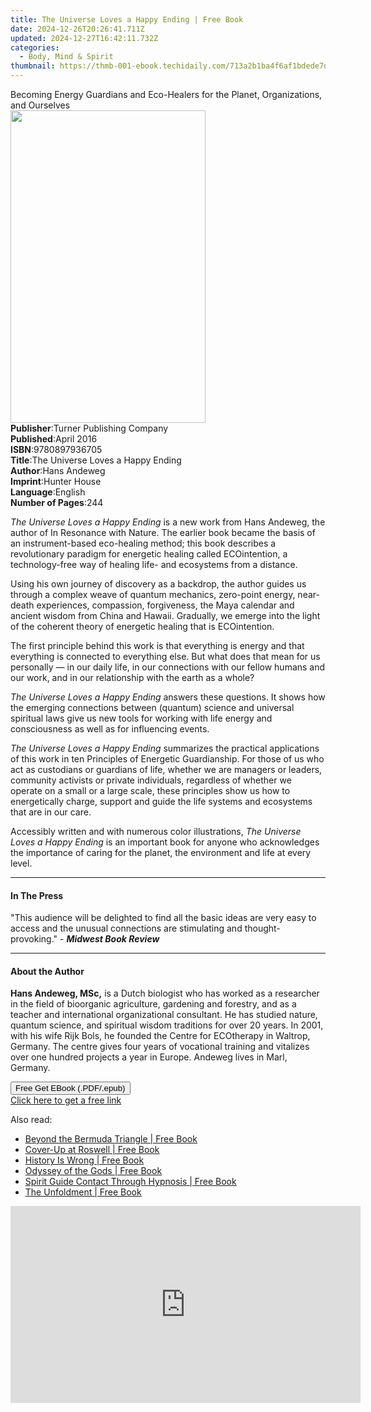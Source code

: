 ```yaml
---
title: The Universe Loves a Happy Ending | Free Book
date: 2024-12-26T20:26:41.711Z
updated: 2024-12-27T16:42:11.732Z
categories:
  - Body, Mind & Spirit
thumbnail: https://thmb-001-ebook.techidaily.com/713a2b1ba4f6af1bdede7d1255d7e9b0ee69f1ead75495e6f28139ebe6fb24cf.jpg
---
```

<main id="book-container">
  <div class="flex flex-col">
    <div class="book-brief flex-1 py-6 px-4 sm:p-6 md:py-10 md:px-8">
      <!-- brief-->
      <div class="book-brief-main">
        Becoming Energy Guardians and Eco-Healers for the Planet, Organizations,
        and Ourselves
      </div>
    </div>
    <div
      class="book-meta-info flex-1 grid gap-4 col-start-1 col-end-3 row-start-1 sm:mb-6 sm:grid-cols-4 lg:gap-6 lg:col-start-2 lg:row-end-6 lg:row-span-6 lg:mb-0"
    >
      <div
        class="book-meta-info-left place-content-center mt-4 p-4 text-sm leading-6 col-start-2 col-span-2 dark:text-slate-400"
      >
        <img
          class="w-full h-500 object-cover rounded-lg sm:h-255 sm:col-span-2 lg:col-span-full"
          src="https://img-001-ebook.techidaily.com/1410d1983baa81bc5ce8f16053a8601680edc0d856e18537d8aa2257203e9721.jpg"
          alt=""
          width="312"
          height="500"
        />
      </div>
      <div
        class="book-meta-info-right mt-2 col-start-1 row-start-2 col-span-3 self-center"
      >
        <!-- meta data  -->
        <div class="flex flex-col px-4 md:px-8">
          <div class="flex-1">
            <strong>Publisher</strong>:<span class="px-2"
              >Turner Publishing Company</span
            >
          </div>
          <div class="flex-1">
            <strong>Published</strong>:<span class="px-2">April 2016</span>
          </div>
          <div class="flex-1">
            <strong>ISBN</strong>:<span class="px-2">9780897936705</span>
          </div>
          <div class="flex-1">
            <strong>Title</strong>:<span class="px-2"
              >The Universe Loves a Happy Ending</span
            >
          </div>
          <div class="flex-1">
            <strong>Author</strong>:<span class="px-2">Hans Andeweg</span>
          </div>
          <div class="flex-1">
            <strong>Imprint</strong>:<span class="px-2">Hunter House</span>
          </div>
          <div class="flex-1">
            <strong>Language</strong>:<span class="px-2">English</span>
          </div>
          <div class="flex-1">
            <strong>Number of Pages</strong>:<span class="px-2">244</span>
          </div>
        </div>
      </div>
    </div>
    <div class="book-description flex-1 py-6 px-4 sm:p-6 md:py-10 md:px-8">
      <div class="book-description-main">
        <div accordion-content="" id="description">
          <p>
            <i>The Universe Loves a Happy Ending</i> is a new work from Hans
            Andeweg, the author of In Resonance with Nature. The earlier book
            became the basis of an instrument-based eco-healing method; this
            book describes a revolutionary paradigm for energetic healing called
            ECOintention, a technology-free way of healing life- and ecosystems
            from a distance.
          </p>
          <p>
            Using his own journey of discovery as a backdrop, the author guides
            us through a complex weave of quantum mechanics, zero-point energy,
            near-death experiences, compassion, forgiveness, the Maya calendar
            and ancient wisdom from China and Hawaii. Gradually, we emerge into
            the light of the coherent theory of energetic healing that is
            ECOintention.
          </p>
          <p>
            The first principle behind this work is that everything is energy
            and that everything is connected to everything else. But what does
            that mean for us personally — in our daily life, in our connections
            with our fellow humans and our work, and in our relationship with
            the earth as a whole?
          </p>
          <p>
            <i>The Universe Loves a Happy Ending</i> answers these questions. It
            shows how the emerging connections between (quantum) science and
            universal spiritual laws give us new tools for working with life
            energy and consciousness as well as for influencing events.
          </p>
          <p>
            <i>The Universe Loves a Happy Ending</i> summarizes the practical
            applications of this work in ten Principles of Energetic
            Guardianship. For those of us who act as custodians or guardians of
            life, whether we are managers or leaders, community activists or
            private individuals, regardless of whether we operate on a small or
            a large scale, these principles show us how to energetically charge,
            support and guide the life systems and ecosystems that are in our
            care.
          </p>
          <p>
            Accessibly written and with numerous color illustrations,
            <i>The Universe Loves a Happy Ending</i> is an important book for
            anyone who acknowledges the importance of caring for the planet, the
            environment and life at every level.
          </p>
        </div>
        <div class="accordion-fader"></div>
      </div>
    </div>
    <div class="book-excerpts flex-1 py-6 px-4 sm:p-6 md:py-10 md:px-8">
      <!-- excerpts-->
      <div class="book-excerpts-main">
        <hr />
        <h4 class="placeholder placeholder-heading">
          <span>In The Press</span>
        </h4>
        <p>
          "This audience will be delighted to find all the basic ideas are very
          easy to access and the unusual connections are stimulating and
          thought-provoking." - <b><i>Midwest Book Review</i></b>
        </p>
      </div>
    </div>
    <div class="book-about-author flex-1 py-6 px-4 sm:p-6 md:py-10 md:px-8">
      <!-- about author-->
      <div class="book-main-author-main">
        <hr />
        <h4 class="placeholder placeholder-heading">
          <span>About the Author</span>
        </h4>
        <p>
          <b>Hans Andeweg, MSc,</b> is a Dutch biologist who has worked as a
          researcher in the field of bioorganic agriculture, gardening and
          forestry, and as a teacher and international organizational
          consultant. He has studied nature, quantum science, and spiritual
          wisdom traditions for over 20 years. In 2001, with his wife Rijk Bols,
          he founded the Centre for ECOtherapy in Waltrop, Germany. The centre
          gives four years of vocational training and vitalizes over one hundred
          projects a year in Europe. Andeweg lives in Marl, Germany.<br />
        </p>
      </div>
    </div>
    <div class="book-free-get flex-1 py-6 px-4 sm:p-6 md:py-10 md:px-8">
      <button
        id="btn-free-get"
        class="bg-blue-500 hover:bg-blue-700 text-white font-bold py-2 px-4 rounded"
      >
        Free Get EBook (.PDF/.epub)
      </button>
      <div id="countdown-display" class="px-2 text-lg mt-2"></div>
      <a
        id="free-link"
        class="hidden bg-blue-500 hover:bg-blue-700 text-white font-bold py-2 px-4 rounded"
        href="https://www.ebooks.com/en-us/book/96498845/the-universe-loves-a-happy-ending/hans-andeweg/"
        target="_blank"
        >Click here to get a free link</a
      >
    </div>
    <script>
      let countdownTime = 0;
      let countdownInterval = null;
      document
        .getElementById('btn-free-get')
        .addEventListener('click', startCountdown);
      function startCountdown() {
        countdownTime = new Date().getTime() + 60000 * 3;
        countdownInterval = setInterval(updateCountdown, 1000);
        document.getElementById('btn-free-get').disabled = true;
        document
          .getElementById('btn-free-get')
          .classList.add('bg-gray-500', 'cursor-not-allowed');
      }
      function updateCountdown() {
        let currentTime = new Date().getTime();
        let timeLeft = countdownTime - currentTime;
        let secondsLeft = Math.floor(timeLeft / 1000);
        document.getElementById('countdown-display').innerHTML =
          `Remaining time: ${secondsLeft} seconds.`;
        if (secondsLeft <= 0) {
          clearInterval(countdownInterval);
          document.getElementById('btn-free-get').classList.add('hidden');
          document.getElementById('free-link').classList.remove('hidden');
          document.getElementById('countdown-display').innerHTML = '';
        }
      }
    </script>
  </div>
</main>

<ins class="adsbygoogle"
      style="display:block"
      data-ad-client="ca-pub-7571918770474297"
      data-ad-slot="8358498916"
      data-ad-format="auto"
      data-full-width-responsive="true"></ins>
    

<span class="atpl-alsoreadstyle">Also read:</span>
<div><ul>
<li><a href="https://novels-ebooks.techidaily.com/138621208-9781632659033-beyond-the-bermuda-triangle/"><u>Beyond the Bermuda Triangle | Free Book</u></a></li>
<li><a href="https://novels-ebooks.techidaily.com/138621211-9781632658999-cover-up-at-roswell/"><u>Cover-Up at Roswell | Free Book</u></a></li>
<li><a href="https://novels-ebooks.techidaily.com/138621207-9781601637598-history-is-wrong/"><u>History Is Wrong | Free Book</u></a></li>
<li><a href="https://novels-ebooks.techidaily.com/138621210-9781601636348-odyssey-of-the-gods/"><u>Odyssey of the Gods | Free Book</u></a></li>
<li><a href="https://novels-ebooks.techidaily.com/138621209-9781601637802-spirit-guide-contact-through-hypnosis/"><u>Spirit Guide Contact Through Hypnosis | Free Book</u></a></li>
<li><a href="https://novels-ebooks.techidaily.com/138621205-9781601636010-the-unfoldment/"><u>The Unfoldment | Free Book</u></a></li>
</ul></div>

<!-- affiliate ads begin -->
<iframe width="560" height="315" src="https://www.youtube.com/embed/iPCr_bxZjMQ?si=ubOsoq5umPEXL9xL" title="YouTube video player" frameborder="0" allow="accelerometer; autoplay; clipboard-write; encrypted-media; gyroscope; picture-in-picture; web-share" referrerpolicy="strict-origin-when-cross-origin" allowfullscreen></iframe>
<!-- affiliate ads end -->


